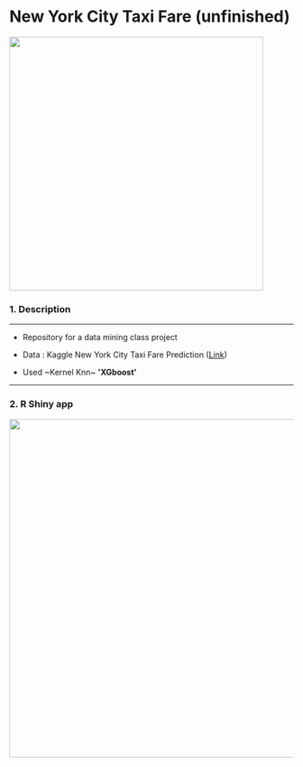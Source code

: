 # New York City Taxi Fare (unfinished)  

<img width = "450" heigth = "400" src = 
https://user-images.githubusercontent.com/37679460/49331461-8ce38300-f5e0-11e8-92c2-149d5f04c2af.png>

### 1. Description 
--------------------------
- Repository for a data mining class project


- Data : Kaggle New York City Taxi Fare Prediction ([Link](https://www.kaggle.com/c/new-york-city-taxi-fare-prediction))


- Used ~Kernel Knn~ **'XGboost'**

--------------------------


### 2. R Shiny app

<img width = "600" heigth = "600" src = https://user-images.githubusercontent.com/37679460/49336893-a1aa3000-f64d-11e8-923a-f6ebebc156f8.gif>
